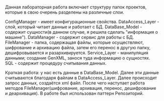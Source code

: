 Данная лабораторная работа включает структуру папок проектов, которые в свою очерень разделены на различные слои. 

ConfigManager - имеет конфигурационные свойства.
DataAccess_Layer - слой, который читает данные и работает с БД.
DataBase_Model - содержит сущности(в данном случае, я решила сделать "информация о машине").
DataManager - содержит сервис для работы с БД.
FileManager - папка, содержащая файлы, которые осуществляют, шифрование и архивацию файла, затем его перенос в другую папку, дешифровывается и разархивируется.
Service_Layer - манипуляция данными; создание GenXML, занося туда информацию о сущностях.
SQL - содержит процедуру считывания данных.

Краткая работа: у нас есть данные в DataBase_Model. Далее эти данные считываются благодаря файлам в DataAccess_Layer. Далее происходит запрос данных, создаётся xml файл. После чего наступает работа методов FileManager(шифрование, архивация, перенос, дешифрование и деархивация).
В работе был использован паттерн Репозиторий.
